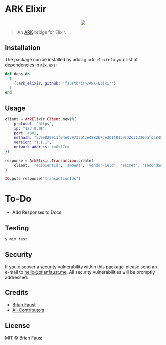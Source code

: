 # ARK Elixir

<p align="center">
    <img src="https://github.com/faustbrian/ARK-Elixir/blob/master/banner.png" />
</p>

> An [ARK](https://github.com/ArkEcosystem/ark-node) bridge for Elixir.

## Installation

The package can be installed by adding `ark_elixir` to your list of dependencies in `mix.exs`:

```elixir
def deps do
  [
    {:ark_elixir, github: 'faustbrian/ARK-Elixir'}
  ]
end
```

## Usage

```elixir
client = ArkElixir.Client.new(%{
    protocol: "https",
    ip: "127.0.01",
    port: 4002,
    nethash: "578e820911f24e039733b45e4882b73e301f813a0d2c31330dafda84534ffa23",
    version: "1.1.1",
    network_address: <<0x17>>
})

response = ArkElixir.Transaction.create(
    client, 'recipientId', 'amount', 'vendorField', 'secret', 'secondSecret'
)

IO.puts response["transactionIds"]
```

# To-Do

- Add Responses to Docs

## Testing

``` bash
$ mix test
```

## Security

If you discover a security vulnerability within this package, please send an e-mail to hello@brianfaust.me. All security vulnerabilities will be promptly addressed.

## Credits

- [Brian Faust](https://github.com/faustbrian)
- [All Contributors](../../contributors)

## License

[MIT](LICENSE) © [Brian Faust](https://brianfaust.me)
